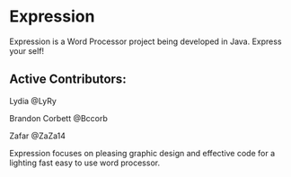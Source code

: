 Expression
============

Expression is a Word Processor project being developed in Java.
Express your self!

Active Contributors:
---------------------
Lydia @LyRy 

Brandon Corbett  @Bccorb

Zafar @ZaZa14

Expression focuses on pleasing graphic design and effective code for a lighting fast easy to use word processor. 
 
 
         
